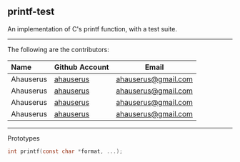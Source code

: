## printf-test
An implementation of C's printf function, with a test suite.
___
The following are the contributors:

| Name        | Github Account           | Email  |
|:------------- |:-------------| :-----:|
| Ahauserus     | [ahauserus](https://github.com/ahauserus) | ahauserus@gmail.com |
| Ahauserus     | [ahauserus](https://github.com/ahauserus) | ahauserus@gmail.com |
| Ahauserus     | [ahauserus](https://github.com/ahauserus) | ahauserus@gmail.com |
| Ahauserus     | [ahauserus](https://github.com/ahauserus) | ahauserus@gmail.com |

___
Prototypes
```c
int printf(const char *format, ...);

```
